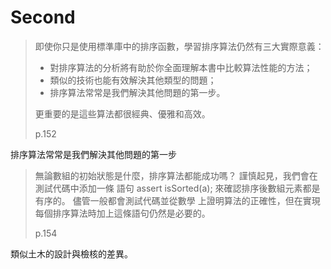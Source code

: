 # Second

> 即使你只是使用標準庫中的排序函數，學習排序算法仍然有三大實際意義：
>
> - 對排序算法的分析將有助於你全面理解本書中比較算法性能的方法；
> - 類似的技術也能有效解決其他類型的問題；
> - 排序算法常常是我們解決其他問題的第一步。
>
> 更重要的是這些算法都很經典、優雅和高效。
>
> p.152

排序算法常常是我們解決其他問題的第一步

> 無論數組的初始狀態是什麼，排序算法都能成功嗎？
> 謹慎起見，我們會在測試代碼中添加一條 語句 assert isSorted(a); 來確認排序後數組元素都是有序的。
> 儘管一般都會測試代碼並從數學 上證明算法的正確性，但在實現每個排序算法時加上這條語句仍然是必要的。
>
> p.154

類似土木的設計與檢核的差異。
